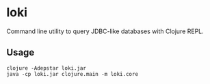 # loki

Command line utility to query JDBC-like databases with Clojure REPL.

<script id="asciicast-VJSgJNCN8irlaWuDDVnFa8Qjf" src="https://asciinema.org/a/VJSgJNCN8irlaWuDDVnFa8Qjf.js?autoplay=true&loop=true&speed=2&size=big&rows=15" async></script>

## Usage

```
clojure -Adepstar loki.jar
java -cp loki.jar clojure.main -m loki.core
```
